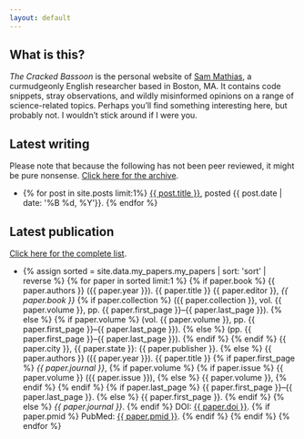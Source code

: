 ```yaml
---
layout: default
---
```


<h2>What is this?</h2>

<i>The Cracked Bassoon</i> is the personal website of <a href="about">Sam Mathias</a>, a curmudgeonly English researcher based in
Boston, MA. It contains code snippets, stray observations, and wildly misinformed opinions
on a range of science-related topics. Perhaps you’ll find something interesting here, but
probably not. I wouldn’t stick around if I were you.

<h2>Latest writing</h2>

Please note that because the following has not been peer reviewed, it might be pure
nonsense. <a href="writing">Click here for the archive</a>.

<ul>
<li>
{% for post in site.posts limit:1%}
  <a href="{{ post.url }}">{{ post.title }}</a>, posted {{ post.date | date: '%B %d, %Y'}}.
{% endfor %}
</li>
</ul>
<h2>Latest publication</h2>

<a href="publications">Click here for the complete list</a>.
<ul>
<li>
{% assign sorted = site.data.my_papers.my_papers | sort: 'sort' | reverse %}
{% for paper in sorted limit:1 %}
  {% if paper.book %}
    {{ paper.authors }}
    ({{ paper.year }}).
    {{ paper.title }}
    {{ paper.editor }},
    <i>{{ paper.book }}</i>
    {% if paper.collection %}
      ({{ paper.collection }}, vol. {{ paper.volume }}, pp. {{ paper.first_page }}–{{ paper.last_page }}).
    {% else %}
      {% if paper.volume %}
        (vol. {{ paper.volume }}, pp. {{ paper.first_page }}–{{ paper.last_page }}).
      {% else %}
        (pp. {{ paper.first_page }}–{{ paper.last_page }}).
      {% endif %}
    {% endif %}
    {{ paper.city }}, {{ paper.state }}: {{ paper.publisher }}.
  {% else %}
    {{ paper.authors }}
    ({{ paper.year }}).
    {{ paper.title }}
    {% if paper.first_page %}
      <i>{{ paper.journal }}</i>,
      {% if paper.volume %}
        {% if paper.issue %}
          {{ paper.volume }} ({{ paper.issue }}),
        {% else %}
           {{ paper.volume }},
        {% endif %}
      {% endif %}
      {% if paper.last_page %}
        {{ paper.first_page }}–{{ paper.last_page }}.
      {% else %}
        {{ paper.first_page }}.
      {% endif %}
    {% else %}
      <i>{{ paper.journal }}</i>.
    {% endif %}
    DOI: <a href="{{ paper.doi_link }}" class="break">{{ paper.doi }}</a>.
    {% if paper.pmid %}
      PubMed: <a href="{{ paper.pmid_link }}" class="break">{{ paper.pmid }}</a>.
    {% endif %}
  {% endif %}
{% endfor %}
</li>
</ul>